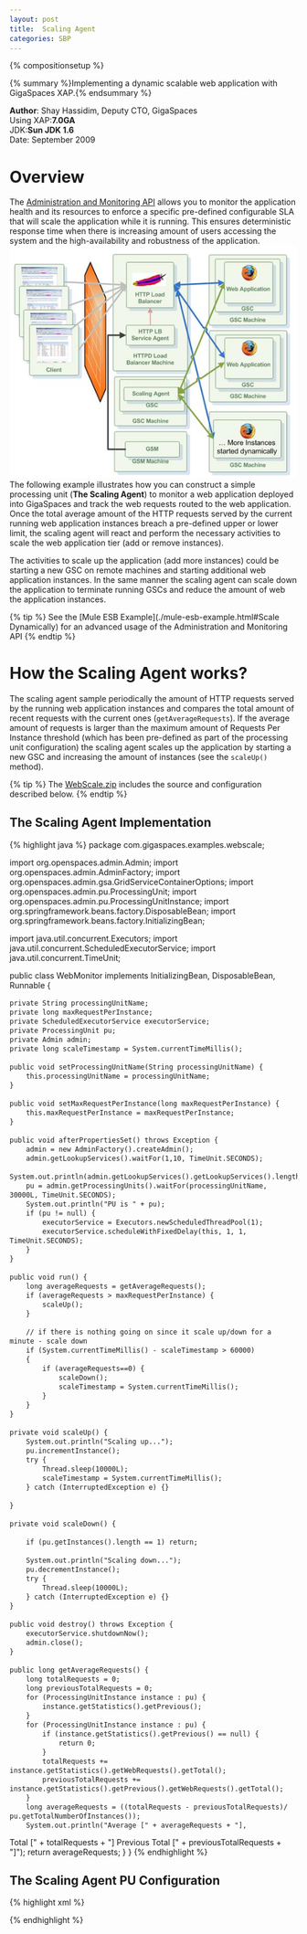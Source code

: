```yaml
---
layout: post
title:  Scaling Agent
categories: SBP
---
```


{% compositionsetup %}

{% summary %}Implementing a dynamic scalable web application with GigaSpaces XAP.{% endsummary %}

**Author**: Shay Hassidim, Deputy CTO, GigaSpaces<br/>
Using XAP:**7.0GA**<br/>
JDK:**Sun JDK 1.6**<br/>
Date: September 2009<br/>

# Overview
The [Administration and Monitoring API]({%latestjavaurl%}/administration-and-monitoring-api.html) allows you to monitor the application health and its resources to enforce a specific pre-defined configurable SLA that will scale the application while it is running. This ensures deterministic response time when there is increasing amount of users accessing the system and the high-availability and robustness of the application.
![scaling_agent.jpg](/attachment_files/sbp/scaling_agent.jpg)
The following example illustrates how you can construct a simple processing unit (**The Scaling Agent**) to monitor a web application deployed into GigaSpaces and track the web requests routed to the web application. Once the total average amount of the HTTP requests served by the current running web application instances breach a pre-defined upper or lower limit, the scaling agent will react and perform the necessary activities to scale the web application tier (add or remove instances).

The activities to scale up the application (add more instances) could be starting a new GSC on remote machines and starting additional web application instances. In the same manner the scaling agent can scale down the application to terminate running GSCs and reduce the amount of web the application instances.

{% tip %}
See the [Mule ESB Example](./mule-esb-example.html#Scale Dynamically) for an advanced usage of the Administration and Monitoring API
{% endtip %}

# How the Scaling Agent works?
The scaling agent sample periodically the amount of HTTP requests served by the running web application instances and compares the total amount of recent requests with the current ones (`getAverageRequests`). If the average amount of requests is larger than the maximum amount of Requests Per Instance threshold (which has been pre-defined as part of the processing unit configuration) the scaling agent scales up the application by starting a new GSC and increasing the amount of instances (see the `scaleUp()` method).

{% tip %}
The [WebScale.zip](/attachment_files/sbp/WebScale.zip) includes the source and configuration described below.
{% endtip %}

## The Scaling Agent Implementation

{% highlight java %}
package com.gigaspaces.examples.webscale;

import org.openspaces.admin.Admin;
import org.openspaces.admin.AdminFactory;
import org.openspaces.admin.gsa.GridServiceContainerOptions;
import org.openspaces.admin.pu.ProcessingUnit;
import org.openspaces.admin.pu.ProcessingUnitInstance;
import org.springframework.beans.factory.DisposableBean;
import org.springframework.beans.factory.InitializingBean;

import java.util.concurrent.Executors;
import java.util.concurrent.ScheduledExecutorService;
import java.util.concurrent.TimeUnit;

public class WebMonitor implements InitializingBean, DisposableBean, Runnable {

    private String processingUnitName;
    private long maxRequestPerInstance;
    private ScheduledExecutorService executorService;
    private ProcessingUnit pu;
    private Admin admin;
    private long scaleTimestamp = System.currentTimeMillis();

    public void setProcessingUnitName(String processingUnitName) {
        this.processingUnitName = processingUnitName;
    }

    public void setMaxRequestPerInstance(long maxRequestPerInstance) {
        this.maxRequestPerInstance = maxRequestPerInstance;
    }

    public void afterPropertiesSet() throws Exception {
        admin = new AdminFactory().createAdmin();
        admin.getLookupServices().waitFor(1,10, TimeUnit.SECONDS);
        System.out.println(admin.getLookupServices().getLookupServices().length);
        pu = admin.getProcessingUnits().waitFor(processingUnitName, 30000L, TimeUnit.SECONDS);
        System.out.println("PU is " + pu);
        if (pu != null) {
            executorService = Executors.newScheduledThreadPool(1);
            executorService.scheduleWithFixedDelay(this, 1, 1, TimeUnit.SECONDS);
        }
    }

    public void run() {
        long averageRequests = getAverageRequests();
        if (averageRequests > maxRequestPerInstance) {
            scaleUp();
        }

        // if there is nothing going on since it scale up/down for a minute - scale down
        if (System.currentTimeMillis() - scaleTimestamp > 60000)
        {
	        if (averageRequests==0) {
	            scaleDown();
	            scaleTimestamp = System.currentTimeMillis();
	        }
        }
    }

    private void scaleUp() {
        System.out.println("Scaling up...");
        pu.incrementInstance();
        try {
            Thread.sleep(10000L);
            scaleTimestamp = System.currentTimeMillis();
        } catch (InterruptedException e) {}

    }

    private void scaleDown() {

    	if (pu.getInstances().length == 1) return;

        System.out.println("Scaling down...");
        pu.decrementInstance();
        try {
            Thread.sleep(10000L);
        } catch (InterruptedException e) {}
    }

    public void destroy() throws Exception {
        executorService.shutdownNow();
        admin.close();
    }

    public long getAverageRequests() {
        long totalRequests = 0;
        long previousTotalRequests = 0;
        for (ProcessingUnitInstance instance : pu) {
            instance.getStatistics().getPrevious();
        }
        for (ProcessingUnitInstance instance : pu) {
            if (instance.getStatistics().getPrevious() == null) {
                return 0;
            }
            totalRequests += instance.getStatistics().getWebRequests().getTotal();
            previousTotalRequests += instance.getStatistics().getPrevious().getWebRequests().getTotal();
        }
        long averageRequests = ((totalRequests - previousTotalRequests)/ pu.getTotalNumberOfInstances());
        System.out.println("Average [" + averageRequests + "],
Total [" + totalRequests + "] Previous Total [" + previousTotalRequests + "]");
        return averageRequests;
    }
}
{% endhighlight %}

## The Scaling Agent PU Configuration

{% highlight xml %}
<?xml version="1.0" encoding="UTF-8"?>
<beans xmlns="http://www.springframework.org/schema/beans"
       xmlns:xsi="http://www.w3.org/2001/XMLSchema-instance"
       xmlns:context="http://www.springframework.org/schema/context"
       xmlns:lang="http://www.springframework.org/schema/lang"
       xsi:schemaLocation="http://www.springframework.org/schema/beans http://www.springframework.org/schema/beans/spring-beans.xsd
       http://www.springframework.org/schema/context http://www.springframework.org/schema/context/spring-context.xsd
       http://www.springframework.org/schema/lang http://www.springframework.org/schema/lang/spring-lang.xsd">

   <bean id="scalingAgent" class="com.gigaspaces.examples.webscale.WebMonitor">
       <property name="processingUnitName" value="myWebApplication"/>
       <property name="maxRequestPerInstance" value="300"/>
   </bean>

</beans>
{% endhighlight %}

